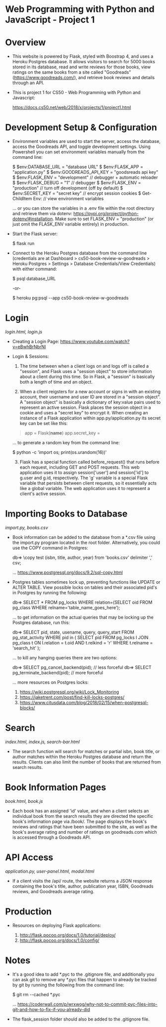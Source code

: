 # Web Programming with Python and JavaScript - Project 1

# Overview
- This website is powered by Flask, styled with Boostrap 4, and uses a Heroku Postgres database. It allows visitors to search for 5000 books stored in its database, read and write reviews for those books, view ratings on the same books from a site called "Goodreads" (https://www.goodreads.com/), and retrieve book reviews and details through an API.

- This is project 1 for CS50 - Web Programming with Python and Javascript:

  https://docs.cs50.net/web/2018/x/projects/1/project1.html

# Development Setup & Configuration
- Environment variables are used to start the server, access the database, access the Goodreads API, and toggle development settings. Using Powershell you can set environment variables manually from the command line:

  $ $env:DATABASE_URL = "database URL"
  $ $env:FLASK_APP = "application.py"
  $ $env:GOODREADS_API_KEY = "goodsreads api key"
  $ $env:FLASK_ENV = "development"  // debugger + automatic reloader
  $ $env:FLASK_DEBUG = "1"          // debugger
  $ $env:FLASK_ENV = "production"   // turn off development (off by default)
  $ $env:SECRET_KEY = "secret key"  // encrypt session cookies
  $ Get-ChildItem Env:              // view environment variables

  ... or you can store the variables in a .env file within the root directory and retrieve them via dotenv: https://pypi.org/project/python-dotenv/#installation. Make sure to set FLASK_ENV = "production" (or just omit the FLASK_ENV variable entirely) in production.

- Start the Flask server:

  $ flask run

- Connect to the Heroku Postgres database from the command line (credentials are at Dashboard > cs50-book-review-w-goodreads > Heroku Postgres > Settings > Database Credentials/View Credentials) with either command:

  $ psql database_URL

  -or-

  $ heroku pg:psql <database-name> --app cs50-book-review-w-goodreads

# Login
_login.html, login.js_

- Creating a Login Page: https://www.youtube.com/watch?v=eBwhBrNbrNI

- Login & Sessions:

  1. The time between when a client logs on and logs off is called a "session", and Flask uses a "session object" to store information about a client during this time. So in Flask, a "session" is basically both a length of time and an object.

  2. When a client reigsters for a new account or signs in with an existing account, their username and user ID are stored in a "session object". A "session object" is basically a dictionary of key:value pairs used to represent an active session. Flask places the session object in a cookie and uses a "secret key" to encrypt it. When creating an instance of a Flask application within app.py/application.py its secret key can be set like this:

    > app = Flask(__name__)
    > app.secret_key = <secret key goes here>

    ... to generate a random key from the command line:

    $ python -c 'import os; print(os.urandom(16))'

  3. Flask has a special function called before_request() that runs before each request, including GET and POST requests. This web application uses it to assign session['user'] and session['id'] to g.user and g.id, respectively. The 'g' variable is a special Flask variable that persists between client requests, so it essentially acts like a global variable. The web application uses it to represent a client's active session.

# Importing Books to Database
_import.py, books.csv_

- Book information can be added to the database from a *.csv file using the import.py program located in the root folder. Alternatively, you could use the COPY command in Postgres:

  db=> \copy test (isbn, title, author, year) from 'books.csv' delimiter ',' csv;

  ... https://www.postgresql.org/docs/9.2/sql-copy.html

- Postgres tables sometimes lock up, preventing functions like UPDATE or ALTER TABLE. View possible locks on tables and their associated pid's in Postgres by running the following:

  db=> SELECT * FROM pg_locks WHERE relation=(SELECT oid FROM pg_class WHERE relname='table_name_goes_here');

  ... to get information on the actual queries that may be locking up the Postgres database, run this:

  db=>  SELECT pid, state, usename, query, query_start 
        FROM pg_stat_activity 
        WHERE pid in (
          SELECT pid FROM pg_locks l 
          JOIN pg_class t ON l.relation = t.oid 
          AND t.relkind = 'r' 
          WHERE t.relname = 'search_hit'
        );

  ... to kill any hanging queries there are two options:

  db=> SELECT pg_cancel_backend(pid);       // less forceful
  db=> SELECT pg_terminate_backend(pid);    // more forceful

  ... more resources on Postgres locks: 
  
    1. https://wiki.postgresql.org/wiki/Lock_Monitoring
    2. https://jaketrent.com/post/find-kill-locks-postgres/
    3. https://www.citusdata.com/blog/2018/02/15/when-postgresql-blocks/

# Search
_index.html, index.js, search-bar.html_

- The search function will search for matches or partial isbn, book title, or  author matches within the Heroku Postgres database and return the results. Clients can also limit the number of books that are returned from search results.

# Book Information Pages
_book.html, book.js_

- Each book has an assigned 'id' value, and when a client selects an individual book from the search results they are directed the specific book's information page via /book/<id>. The page displays the book's reviews and ratings that have been submitted to the site, as well as the book's average rating and number of ratings on goodreads.com which is accessed through a Goodreads API. 

# API Access
_application.py, user-panel.html, modal.html_

- If a client visits the /api/<isbn> route, the website returns a JSON response containing the book's title, author, publication year, ISBN, Goodreads reviews, and Goodreads average rating.

# Production
- Resources on deploying Flask applications:

  1. http://flask.pocoo.org/docs/1.0/tutorial/deploy/
  2. http://flask.pocoo.org/docs/1.0/config/


# Notes
- It's a good idea to add *.pyc to the .gitignore file, and additionally you can ask git to remove any *.pyc files that happen to already be tracked by git by running the following from the command line:

  $ git rm --cached *.pyc

  ... https://coderwall.com/p/wrxwog/why-not-to-commit-pyc-files-into-git-and-how-to-fix-if-you-already-did

- The flask_session folder should also be added to the .gitignore file.
